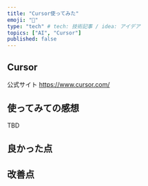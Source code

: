 ```yaml
---
title: "Cursor使ってみた"
emoji: "👻"
type: "tech" # tech: 技術記事 / idea: アイデア
topics: ["AI", "Cursor"]
published: false
---
```


## Cursor

公式サイト
https://www.cursor.com/

## 使ってみての感想

TBD

## 良かった点


## 改善点



